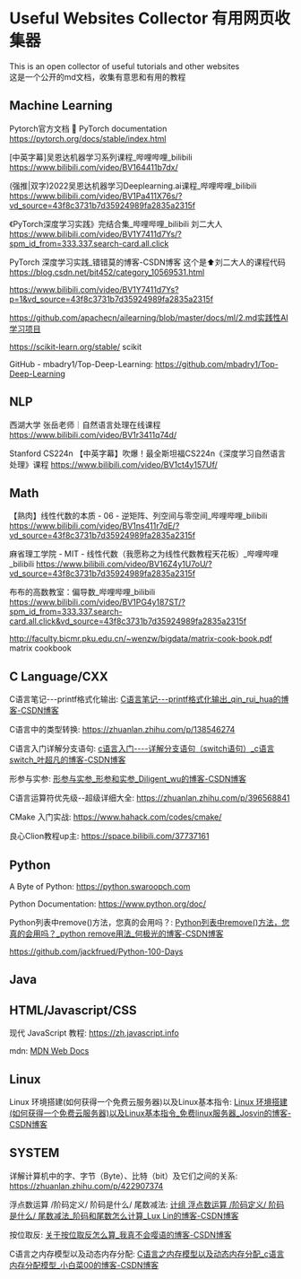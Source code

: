# Useful Websites Collector 有用网页收集器

This is an open collector of useful tutorials and other websites <br>
这是一个公开的md文档，收集有意思和有用的教程 <br>

## Machine Learning

Pytorch官方文档 📖 PyTorch documentation https://pytorch.org/docs/stable/index.html

[中英字幕]吴恩达机器学习系列课程_哔哩哔哩_bilibili https://www.bilibili.com/video/BV164411b7dx/

(强推|双字)2022吴恩达机器学习Deeplearning.ai课程_哔哩哔哩_bilibili  https://www.bilibili.com/video/BV1Pa411X76s/?vd_source=43f8c3731b7d35924989fa2835a2315f

《PyTorch深度学习实践》完结合集_哔哩哔哩_bilibili 刘二大人 https://www.bilibili.com/video/BV1Y7411d7Ys/?spm_id_from=333.337.search-card.all.click

PyTorch 深度学习实践_错错莫的博客-CSDN博客 这个是⬆️刘二大人的课程代码 https://blog.csdn.net/bit452/category_10569531.html

https://www.bilibili.com/video/BV1Y7411d7Ys?p=1&vd_source=43f8c3731b7d35924989fa2835a2315f

https://github.com/apachecn/ailearning/blob/master/docs/ml/2.md实践性AI学习项目

https://scikit-learn.org/stable/ scikit

GitHub - mbadry1/Top-Deep-Learning: https://github.com/mbadry1/Top-Deep-Learning

## NLP

西湖大学 张岳老师｜自然语言处理在线课程 https://www.bilibili.com/video/BV1r3411q74d/

Stanford CS224n 【中英字幕】吹爆！最全斯坦福CS224n《深度学习自然语言处理》课程 https://www.bilibili.com/video/BV1ct4y157Uf/

## Math

【熟肉】线性代数的本质 - 06 - 逆矩阵、列空间与零空间_哔哩哔哩_bilibili https://www.bilibili.com/video/BV1ns411r7dE/?vd_source=43f8c3731b7d35924989fa2835a2315f

麻省理工学院 - MIT - 线性代数（我愿称之为线性代数教程天花板）_哔哩哔哩_bilibili https://www.bilibili.com/video/BV16Z4y1U7oU/?vd_source=43f8c3731b7d35924989fa2835a2315f

布布的高数教室：偏导数_哔哩哔哩_bilibili https://www.bilibili.com/video/BV1PG4y187ST/?spm_id_from=333.337.search-card.all.click&vd_source=43f8c3731b7d35924989fa2835a2315f

http://faculty.bicmr.pku.edu.cn/~wenzw/bigdata/matrix-cook-book.pdf matrix cookbook

## C Language/CXX

C语言笔记---printf格式化输出: [C语言笔记---printf格式化输出_qin_rui_hua的博客-CSDN博客](https://blog.csdn.net/qin_rui_hua/article/details/77894812)

C语言中的类型转换: https://zhuanlan.zhihu.com/p/138546274

C语言入门详解分支语句: [c语言入门----详解分支语句（switch语句）_c语言switch_叶超凡的博客-CSDN博客](https://blog.csdn.net/qq_68695298/article/details/124531908)

形参与实参: [形参与实参_形参和实参_Diligent_wu的博客-CSDN博客](https://blog.csdn.net/Diligent_wu/article/details/115835382?spm=1001.2101.3001.6650.3&utm_medium=distribute.pc_relevant.none-task-blog-2%7Edefault%7EBlogCommendFromBaidu%7ERate-3-115835382-blog-125744659.pc_relevant_3mothn_strategy_recovery&depth_1-utm_source=distribute.pc_relevant.none-task-blog-2%7Edefault%7EBlogCommendFromBaidu%7ERate-3-115835382-blog-125744659.pc_relevant_3mothn_strategy_recovery&utm_relevant_index=6)

C语言运算符优先级--超级详细大全: https://zhuanlan.zhihu.com/p/396568841

CMake 入门实战: https://www.hahack.com/codes/cmake/

良心Clion教程up主: https://space.bilibili.com/37737161

## Python

A Byte of Python: https://python.swaroopch.com

Python Documentation: https://www.python.org/doc/

Python列表中remove()方法，您真的会用吗？: [Python列表中remove()方法，您真的会用吗？_python remove用法_何极光的博客-CSDN博客](https://blog.csdn.net/qq_44034384/article/details/107348512)

https://github.com/jackfrued/Python-100-Days

## Java

## HTML/Javascript/CSS

现代 JavaScript 教程: https://zh.javascript.info

mdn: [MDN Web Docs](https://developer.mozilla.org/zh-CN/)

## Linux

Linux 环境搭建(如何获得一个免费云服务器)以及Linux基本指令: [Linux 环境搭建(如何获得一个免费云服务器)以及Linux基本指令_免费linux服务器_Josvin的博客-CSDN博客](https://blog.csdn.net/weixin_45532227/article/details/107597778)

## SYSTEM

详解计算机中的字、字节（Byte）、比特（bit）及它们之间的关系: https://zhuanlan.zhihu.com/p/422907374

浮点数运算 /阶码定义/ 阶码是什么/ 尾数减法: [计组 浮点数运算 /阶码定义/ 阶码是什么/ 尾数减法_阶码和尾数怎么计算_Lux Lin的博客-CSDN博客](https://blog.csdn.net/weixin_46728068/article/details/115441032)

按位取反: [关于按位取反怎么算_我真不会嘤语的博客-CSDN博客](https://blog.csdn.net/qk233/article/details/108715207?spm=1001.2101.3001.6650.1&utm_medium=distribute.pc_relevant.none-task-blog-2%7Edefault%7ECTRLIST%7ERate-1-108715207-blog-77995584.pc_relevant_default&depth_1-utm_source=distribute.pc_relevant.none-task-blog-2%7Edefault%7ECTRLIST%7ERate-1-108715207-blog-77995584.pc_relevant_default&utm_relevant_index=2)

C语言之内存模型以及动态内存分配: [C语言之内存模型以及动态内存分配_c语言内存分配模型_小白菜00的博客-CSDN博客](https://blog.csdn.net/m0_60027772/article/details/124932384)
